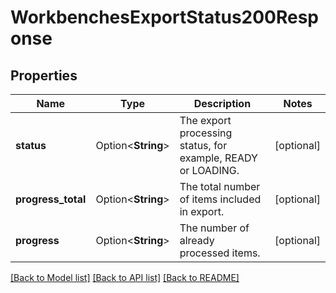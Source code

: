 # WorkbenchesExportStatus200Response

## Properties

Name | Type | Description | Notes
------------ | ------------- | ------------- | -------------
**status** | Option<**String**> | The export processing status, for example, READY or LOADING. | [optional]
**progress_total** | Option<**String**> | The total number of items included in export. | [optional]
**progress** | Option<**String**> | The number of already processed items. | [optional]

[[Back to Model list]](../README.md#documentation-for-models) [[Back to API list]](../README.md#documentation-for-api-endpoints) [[Back to README]](../README.md)


